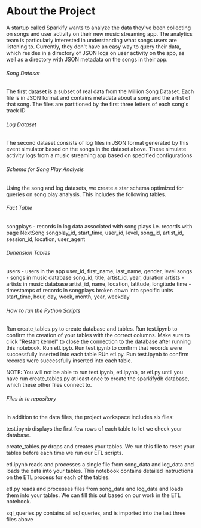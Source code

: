 # About the Project #

A startup called Sparkify wants to analyze the data they've been collecting on songs and user activity on their new music streaming app. The analytics team is particularly interested in understanding what songs users are listening to. Currently, they don't have an easy way to query their data, which resides in a directory of JSON logs on user activity on the app, as well as a directory with JSON metadata on the songs in their app.


###### Song Dataset

The first dataset is a subset of real data from the Million Song Dataset. Each file is in JSON format and contains metadata about a song and the artist of that song. The files are partitioned by the first three letters of each song's track ID

###### Log Dataset

The second dataset consists of log files in JSON format generated by this event simulator based on the songs in the dataset above. These simulate activity logs from a music streaming app based on specified configurations

###### Schema for Song Play Analysis

Using the song and log datasets, we create a star schema optimized for queries on song play analysis. This includes the following tables.

###### Fact Table

songplays - records in log data associated with song plays i.e. records with page NextSong
songplay_id, start_time, user_id, level, song_id, artist_id, session_id, location, user_agent

###### Dimension Tables

users - users in the app
user_id, first_name, last_name, gender, level
songs - songs in music database
song_id, title, artist_id, year, duration
artists - artists in music database
artist_id, name, location, latitude, longitude
time - timestamps of records in songplays broken down into specific units
start_time, hour, day, week, month, year, weekday

###### How to run the Python Scripts

Run create_tables.py to create database and tables.
Run test.ipynb to confirm the creation of your tables with the correct columns. Make sure to click "Restart kernel" to close the connection to the database after running this notebook.
Run etl.ipyb. Run test.ipynb to confirm that records were successfully inserted into each table
RUn etl.py. Run test.ipynb to confirm records were successfully inserted into each table.


NOTE: You will not be able to run test.ipynb, etl.ipynb, or etl.py until you have run create_tables.py at least once to create the sparkifydb database, which these other files connect to.

###### Files in te repository

In addition to the data files, the project workspace includes six files:

test.ipynb displays the first few rows of each table to let we check your database.

create_tables.py drops and creates your tables. We run this file to reset your tables before each time we run our ETL scripts.

etl.ipynb reads and processes a single file from song_data and log_data and loads the data into your tables. This notebook contains detailed instructions on the ETL process for each of the tables.

etl.py reads and processes files from song_data and log_data and loads them into your tables. We can fill this out based on our work in the ETL notebook.

sql_queries.py contains all sql queries, and is imported into the last three files above

